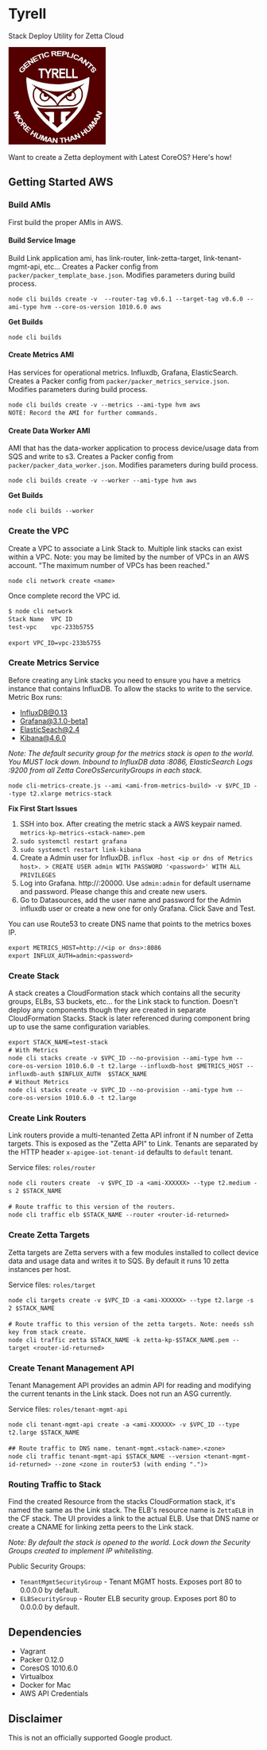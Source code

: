 # Tyrell

Stack Deploy Utility for Zetta Cloud

![tyrell-logo](assets/tyrell.png)

Want to create a Zetta deployment with Latest CoreOS? Here's how!

## Getting Started AWS

### Build AMIs

First build the proper AMIs in AWS.

#### Build Service Image

Build Link application ami, has link-router, link-zetta-target, link-tenant-mgmt-api, etc...
Creates a Packer config from `packer/packer_template_base.json`. Modifies parameters during build process.

```
node cli builds create -v  --router-tag v0.6.1 --target-tag v0.6.0 --ami-type hvm --core-os-version 1010.6.0 aws
```

**Get Builds**

```
node cli builds
```

#### Create Metrics AMI

Has services for operational metrics. Influxdb, Grafana, ElasticSearch. Creates a Packer config from `packer/packer_metrics_service.json`. Modifies parameters during build process.

```
node cli builds create -v --metrics --ami-type hvm aws
NOTE: Record the AMI for further commands.
```

#### Create Data Worker AMI

AMI that has the data-worker application to process device/usage data from SQS and write to s3.
Creates a Packer config from `packer/packer_data_worker.json`. Modifies parameters during build process.

```
node cli builds create -v --worker --ami-type hvm aws
```

**Get Builds**

```
node cli builds --worker
```

### Create the VPC

Create a VPC to associate a Link Stack to. Multiple link stacks can exist within a VPC.
Note: you may be limited by the number of VPCs in an AWS account. "The maximum number of VPCs has been reached."

```
node cli network create <name>
```

Once complete record the VPC id.

```
$ node cli network
Stack Name	VPC ID
test-vpc	vpc-233b5755

export VPC_ID=vpc-233b5755
```

### Create Metrics Service

Before creating any Link stacks you need to ensure you have a metrics instance that contains InfluxDB. To 
allow the stacks to write to the service. Metric Box runs:

- InfluxDB@0.13
- Grafana@3.1.0-beta1
- ElasticSeach@2.4
- Kibana@4.6.0

*Note: The default security group for the metrics stack is open to the world. You MUST lock down. Inbound to InfluxDB data :8086, ElasticSearch Logs :9200 from all Zetta CoreOsSercurityGroups in each stack.*

```
node cli-metrics-create.js --ami <ami-from-metrics-build> -v $VPC_ID --type t2.xlarge metrics-stack
```

**Fix First Start Issues**

1. SSH into box. After creating the metric stack a AWS keypair named. `metrics-kp-metrics-<stack-name>.pem`
1. `sudo systemctl restart grafana`
1. `sudo systemctl restart link-kibana`
1. Create a Admin user for InfluxDB. `influx -host <ip or dns of Metrics host>. > CREATE USER admin WITH PASSWORD '<password>' WITH ALL PRIVILEGES`
1. Log into Grafana. http://<ip or dns>:20000. Use `admin:admin` for default username and password. Please change this and create new users.
1. Go to Datasources, add the user name and password for the Admin influxdb user or create a new one for only Grafana. Click Save and Test.

You can use Route53 to create DNS name that points to the metrics boxes IP.

```
export METRICS_HOST=http://<ip or dns>:8086
export INFLUX_AUTH=admin:<password>
```

### Create Stack

A stack creates a CloudFormation stack which contains all the security groups, ELBs, S3 buckets, etc... for the Link stack to function. 
Doesn't deploy any components though they are created in separate CloudFormation Stacks. Stack is later referenced during component bring up
to use the same configuration variables.

```
export STACK_NAME=test-stack
# With Metrics
node cli stacks create -v $VPC_ID --no-provision --ami-type hvm --core-os-version 1010.6.0 -t t2.large --influxdb-host $METRICS_HOST --influxdb-auth $INFLUX_AUTH  $STACK_NAME
# Without Metrics
node cli stacks create -v $VPC_ID --no-provision --ami-type hvm --core-os-version 1010.6.0 -t t2.large
```

### Create Link Routers

Link routers provide a multi-tenanted Zetta API infront if N number of Zetta targets. This is exposed as the "Zetta API" to Link. Tenants are separated by
the HTTP header `x-apigee-iot-tenant-id` defaults to `default` tenant.

Service files: `roles/router`

```
node cli routers create  -v $VPC_ID -a <ami-XXXXXX> --type t2.medium -s 2 $STACK_NAME

# Route traffic to this version of the routers.
node cli traffic elb $STACK_NAME --router <router-id-returned>
```

### Create Zetta Targets

Zetta targets are Zetta servers with a few modules installed to collect device data
and usage data and writes it to SQS. By default it runs 10 zetta instances per host.

Service files: `roles/target`

```
node cli targets create -v $VPC_ID -a <ami-XXXXXX> --type t2.large -s 2 $STACK_NAME

# Route traffic to this version of the zetta targets. Note: needs ssh key from stack create. 
node cli traffic zetta $STACK_NAME -k zetta-kp-$STACK_NAME.pem --target <router-id-returned>
```

### Create Tenant Management API

Tenant Management API provides an admin API for reading and modifying the current
tenants in the Link stack. Does not run an ASG currently.

Service files: `roles/tenant-mgmt-api`

```
node cli tenant-mgmt-api create -a <ami-XXXXXX> -v $VPC_ID --type t2.large $STACK_NAME

## Route traffic to DNS name. tenant-mgmt.<stack-name>.<zone>
node cli traffic tenant-mgmt-api $STACK_NAME --version <tenant-mgmt-id-returned> --zone <zone in router53 (with ending ".")>
```

### Routing Traffic to Stack

Find the created Resource from the stacks CloudFormation stack, it's named the same as the Link stack. The ELB's 
resource name is `ZettaELB` in the CF stack. The UI provides a link to the actual ELB. Use that DNS name or create
a CNAME for linking zetta peers to the Link stack.

*Note: By default the stack is opened to the world. Lock down the Security Groups created to implement IP whitelisting.*

Public Security Groups:
 - `TenantMgmtSecurityGroup` - Tenant MGMT hosts. Exposes port 80 to 0.0.0.0 by default.
 - `ELBSecurityGroup` - Router ELB security group. Exposes port 80 to 0.0.0.0 by default.

## Dependencies

- Vagrant
- Packer  0.12.0
- CoresOS 1010.6.0
- Virtualbox
- Docker for Mac
- AWS API Credentials

## Disclaimer

This is not an officially supported Google product.

